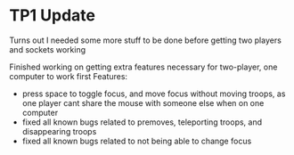 # TP1 Update

Turns out I needed some more stuff to be done before getting two players and sockets working

Finished working on getting extra features necessary for two-player, one computer to work first
Features:
- press space to toggle focus, and move focus without moving troops, as one player cant share the mouse with someone else when on one computer
- fixed all known bugs related to premoves, teleporting troops, and disappearing troops
- fixed all known bugs related to not being able to change focus


